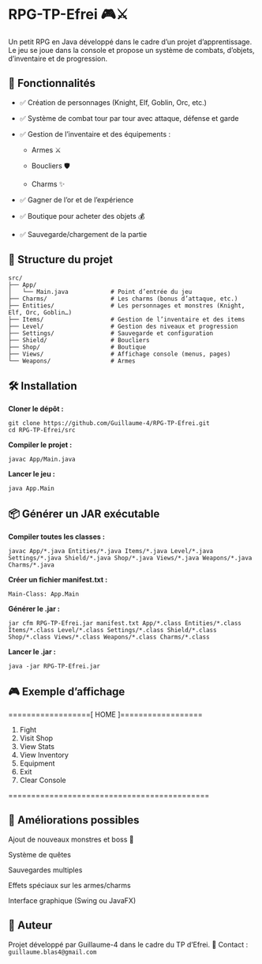 # RPG-TP-Efrei 🎮⚔️

Un petit RPG en Java développé dans le cadre d’un projet d’apprentissage.
Le jeu se joue dans la console et propose un système de combats, d’objets, d’inventaire et de progression.


## 🚀 Fonctionnalités

  - ✅ Création de personnages (Knight, Elf, Goblin, Orc, etc.)

  - ✅ Système de combat tour par tour avec attaque, défense et garde

  - ✅ Gestion de l’inventaire et des équipements :

    - Armes ⚔️

    - Boucliers 🛡️

    - Charms ✨

  - ✅ Gagner de l’or et de l’expérience

  - ✅ Boutique pour acheter des objets 💰

  - ✅ Sauvegarde/chargement de la partie


## 📂 Structure du projet

```
src/
├── App/
│   └── Main.java            # Point d’entrée du jeu
├── Charms/                  # Les charms (bonus d’attaque, etc.)
├── Entities/                # Les personnages et monstres (Knight, Elf, Orc, Goblin…)
├── Items/                   # Gestion de l’inventaire et des items
├── Level/                   # Gestion des niveaux et progression
├── Settings/                # Sauvegarde et configuration
├── Shield/                  # Boucliers
├── Shop/                    # Boutique
├── Views/                   # Affichage console (menus, pages)
└── Weapons/                 # Armes
```


## 🛠️ Installation

**Cloner le dépôt :**

```
git clone https://github.com/Guillaume-4/RPG-TP-Efrei.git
cd RPG-TP-Efrei/src
```


**Compiler le projet :**

```javac App/Main.java```


**Lancer le jeu :**

```java App.Main```


## 📦 Générer un JAR exécutable

**Compiler toutes les classes :**

```javac App/*.java Entities/*.java Items/*.java Level/*.java Settings/*.java Shield/*.java Shop/*.java Views/*.java Weapons/*.java Charms/*.java```


**Créer un fichier manifest.txt :**

```Main-Class: App.Main```


**Générer le .jar :**

```jar cfm RPG-TP-Efrei.jar manifest.txt App/*.class Entities/*.class Items/*.class Level/*.class Settings/*.class Shield/*.class Shop/*.class Views/*.class Weapons/*.class Charms/*.class```


**Lancer le .jar :**

```java -jar RPG-TP-Efrei.jar```


## 🎮 Exemple d’affichage
==================[ HOME ]==================
 1) Fight
 2) Visit Shop
 3) View Stats
 4) View Inventory
 5) Equipment
 6) Exit
 7) Clear Console

============================================


## 📌 Améliorations possibles

Ajout de nouveaux monstres et boss 👹

Système de quêtes

Sauvegardes multiples

Effets spéciaux sur les armes/charms

Interface graphique (Swing ou JavaFX)


## 👤 Auteur

Projet développé par Guillaume-4 dans le cadre du TP d’Efrei.
📧 Contact : ```guillaume.blas4@gmail.com```
